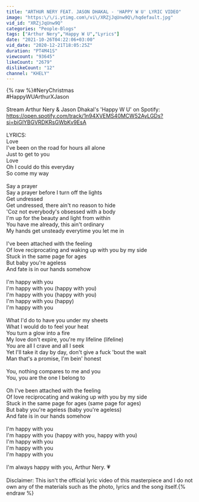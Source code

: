 ```yaml
---
title: "ARTHUR NERY FEAT. JASON DHAKAL - 'HAPPY W U' LYRIC VIDEO"
image: "https:\/\/i.ytimg.com\/vi\/XRZjJqUnw9Q\/hqdefault.jpg"
vid_id: "XRZjJqUnw9Q"
categories: "People-Blogs"
tags: ["Arthur Nery","Happy W U","Lyrics"]
date: "2021-10-26T04:22:06+03:00"
vid_date: "2020-12-21T18:05:25Z"
duration: "PT4M41S"
viewcount: "93645"
likeCount: "2679"
dislikeCount: "12"
channel: "KHELY"
---
```

{% raw %}#NeryChristmas<br />#HappyWUArthurXJason <br /><br />Stream Arthur Nery &amp; Jason Dhakal's 'Happy W U' on Spotify: <a rel="nofollow" target="blank" href="https://open.spotify.com/track/1n94XVEMS40MCW52AyLGDs?si=biGlYBGVRDKRsGWbKv9EsA">https://open.spotify.com/track/1n94XVEMS40MCW52AyLGDs?si=biGlYBGVRDKRsGWbKv9EsA</a><br /><br />LYRICS:<br />Love<br />I've been on the road for hours all alone<br />Just to get to you<br />Love<br />Oh I could do this everyday<br />So come my way<br /><br />Say a prayer<br />Say a prayer before I turn off the lights<br />Get undressed<br />Get undressed, there ain't no reason to hide<br />'Coz not everybody's obsessed with a body<br />I'm up for the beauty and light from within<br />You have me already, this ain't ordinary<br />My hands get unsteady everytime you let me in<br /><br />I've been attached with the feeling<br />Of love reciprocating and waking up with you by my side<br />Stuck in the same page for ages<br />But baby you're ageless<br />And fate is in our hands somehow<br /><br />I'm happy with you<br />I'm happy with you (happy with you)<br />I'm happy with you (happy with you)<br />I'm happy with you (happy)<br />I'm happy with you<br /><br />What I'd do to have you under my sheets<br />What I would do to feel your heat<br />You turn a glow into a fire<br />My love don't expire, you're my lifeline (lifeline)<br />You are all I crave and all I seek<br />Yet I'll take it day by day, don't give a fuck 'bout the wait<br />Man that's a promise, I'm bein' honest<br /><br />You, nothing compares to me and you<br />You, you are the one I belong to<br /><br />Oh I've been attached with the feeling<br />Of love reciprocating and waking up with you by my side<br />Stuck in the same page for ages (same page for ages)<br />But baby you're ageless (baby you're ageless)<br />And fate is in our hands somehow<br /><br />I'm happy with you<br />I'm happy with you (happy with you, happy with you)<br />I'm happy with you<br />I'm happy with you<br />I'm happy with you<br /><br />I'm always happy with you, Arthur Nery. 💗<br /><br />Disclaimer: This isn't the official lyric video of this masterpiece and I do not own any of the materials such as the photo, lyrics and the song itself.{% endraw %}

